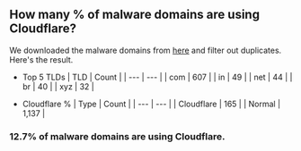 ## How many % of malware domains are using Cloudflare?


We downloaded the malware domains from [here](https://urlhaus.abuse.ch) and filter out duplicates.
Here's the result.


[//]: # (start replacement)


- Top 5 TLDs
| TLD | Count |
| --- | --- |
| com | 607 |
| in | 49 |
| net | 44 |
| br | 40 |
| xyz | 32 |


- Cloudflare %
| Type | Count |
| --- | --- |
| Cloudflare | 165 |
| Normal | 1,137 |


### 12.7% of malware domains are using Cloudflare.